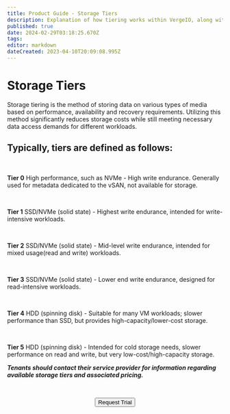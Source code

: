 ```yaml
---
title: Product Guide - Storage Tiers
description: Explanation of how tiering works within VergeIO, along with a listing of typical tier definitions, 0-5
published: true
date: 2024-02-29T03:18:25.670Z
tags: 
editor: markdown
dateCreated: 2023-04-10T20:09:08.995Z
---
```


# Storage Tiers

Storage tiering is the method of storing data on various types of media based on performance, availability and recovery requirements. Utilizing this method significantly reduces storage costs while still meeting necessary data access demands for different workloads.
<br>


## Typically, tiers are defined as follows:

<br>

**Tier 0**
High performance, such as NVMe - High write endurance.  Generally used for metadata dedicated to the vSAN, not available for storage.

<br>

**Tier 1**
SSD/NVMe (solid state) - Highest write endurance, intended for write-intensive workloads.

<br>

**Tier 2**
SSD/NVMe (solid state) - Mid-level write endurance, intended for mixed usage(read and write) workloads.

<br>

**Tier 3**
SSD/NVMe (solid state) - Lower end write endurance, designed for read-intensive workloads.


<br>

**Tier 4**
HDD (spinning disk) - Suitable for many VM workloads; slower performance than SSD, but provides high-capacity/lower-cost storage.

<br>

**Tier 5**
HDD (spinning disk) - Intended for cold storage needs, slower performance on read and write, but very low-cost/high-capacity storage.

***Tenants should contact their service provider for information regarding available storage tiers and associated pricing.***
<br>   




<br>

<div style="text-align:center; margin-bottom:5px">

  <a href="https://www.verge.io/test-drive#Demo-Section"><button class="button-cta">Request Trial</button></a>
</div>